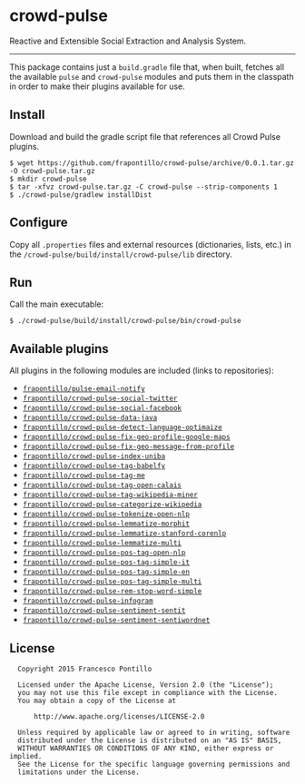 crowd-pulse
===========

Reactive and Extensible Social Extraction and Analysis System.

-----------

This package contains just a `build.gradle` file that, when built, fetches all the available 
`pulse` and `crowd-pulse` modules and puts them in the classpath in order to make their plugins 
available for use.

## Install

Download and build the gradle script file that references all Crowd Pulse plugins.

```shell
$ wget https://github.com/frapontillo/crowd-pulse/archive/0.0.1.tar.gz -O crowd-pulse.tar.gz
$ mkdir crowd-pulse
$ tar -xfvz crowd-pulse.tar.gz -C crowd-pulse --strip-components 1
$ ./crowd-pulse/gradlew installDist
```

## Configure

Copy all `.properties` files and external resources (dictionaries, lists, etc.) in the 
`/crowd-pulse/build/install/crowd-pulse/lib` directory.

## Run

Call the main executable:

```shell
$ ./crowd-pulse/build/install/crowd-pulse/bin/crowd-pulse
```

## Available plugins

All plugins in the following modules are included (links to repositories):

* [`frapontillo/pulse-email-notify`](https://github.com/frapontillo/pulse-email-notify)
* [`frapontillo/crowd-pulse-social-twitter`](https://github.com/frapontillo/crowd-pulse-social-twitter)
* [`frapontillo/crowd-pulse-social-facebook`](https://github.com/frapontillo/crowd-pulse-social-facebook)
* [`frapontillo/crowd-pulse-data-java`](https://github.com/frapontillo/crowd-pulse-data-java)
* [`frapontillo/crowd-pulse-detect-language-optimaize`](https://github.com/frapontillo/crowd-pulse-detect-language-optimaize)
* [`frapontillo/crowd-pulse-fix-geo-profile-google-maps`](https://github.com/frapontillo/crowd-pulse-fix-geo-profile-google-maps)
* [`frapontillo/crowd-pulse-fix-geo-message-from-profile`](https://github.com/frapontillo/crowd-pulse-fix-geo-message-from-profile)
* [`frapontillo/crowd-pulse-index-uniba`](https://github.com/frapontillo/crowd-pulse-index-uniba)
* [`frapontillo/crowd-pulse-tag-babelfy`](https://github.com/frapontillo/crowd-pulse-tag-babelfy)
* [`frapontillo/crowd-pulse-tag-me`](https://github.com/frapontillo/crowd-pulse-tag-me)
* [`frapontillo/crowd-pulse-tag-open-calais`](https://github.com/frapontillo/crowd-pulse-tag-open-calais)
* [`frapontillo/crowd-pulse-tag-wikipedia-miner`](https://github.com/frapontillo/crowd-pulse-tag-wikipedia-miner)
* [`frapontillo/crowd-pulse-categorize-wikipedia`](https://github.com/frapontillo/crowd-pulse-categorize-wikipedia)
* [`frapontillo/crowd-pulse-tokenize-open-nlp`](https://github.com/frapontillo/crowd-pulse-tokenize-open-nlp)
* [`frapontillo/crowd-pulse-lemmatize-morphit`](https://github.com/frapontillo/crowd-pulse-lemmatize-morphit)
* [`frapontillo/crowd-pulse-lemmatize-stanford-corenlp`](https://github.com/frapontillo/crowd-pulse-lemmatize-stanford-corenlp)
* [`frapontillo/crowd-pulse-lemmatize-multi`](https://github.com/frapontillo/crowd-pulse-lemmatize-multi)
* [`frapontillo/crowd-pulse-pos-tag-open-nlp`](https://github.com/frapontillo/crowd-pulse-pos-tag-open-nlp)
* [`frapontillo/crowd-pulse-pos-tag-simple-it`](https://github.com/frapontillo/crowd-pulse-pos-tag-simple-it)
* [`frapontillo/crowd-pulse-pos-tag-simple-en`](https://github.com/frapontillo/crowd-pulse-pos-tag-simple-en)
* [`frapontillo/crowd-pulse-pos-tag-simple-multi`](https://github.com/frapontillo/crowd-pulse-pos-tag-simple-multi)
* [`frapontillo/crowd-pulse-rem-stop-word-simple`](https://github.com/frapontillo/crowd-pulse-rem-stop-word-simple)
* [`frapontillo/crowd-pulse-infogram`](https://github.com/frapontillo/crowd-pulse-infogram)
* [`frapontillo/crowd-pulse-sentiment-sentit`](https://github.com/frapontillo/crowd-pulse-sentiment-sentit)
* [`frapontillo/crowd-pulse-sentiment-sentiwordnet`](https://github.com/frapontillo/crowd-pulse-sentiment-sentiwordnet)

## License

```
  Copyright 2015 Francesco Pontillo

  Licensed under the Apache License, Version 2.0 (the "License");
  you may not use this file except in compliance with the License.
  You may obtain a copy of the License at

      http://www.apache.org/licenses/LICENSE-2.0

  Unless required by applicable law or agreed to in writing, software
  distributed under the License is distributed on an "AS IS" BASIS,
  WITHOUT WARRANTIES OR CONDITIONS OF ANY KIND, either express or implied.
  See the License for the specific language governing permissions and
  limitations under the License.

```